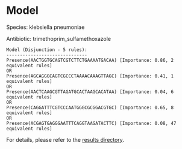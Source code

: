 
# Model

Species: klebsiella pneumoniae

Antibiotic: trimethoprim_sulfamethoxazole

```
Model (Disjunction - 5 rules):
------------------------------
Presence(AACTGGTGCAGTCGTCTTCTGAAAATGACAA) [Importance: 0.86, 2 equivalent rules]
OR
Presence(AGCAGGGCAGTCGCCCTAAAACAAAGTTAGC) [Importance: 0.41, 1 equivalent rules]
OR
Presence(AACTCAAGCGTTAGATGCACTAAGCACATAA) [Importance: 0.04, 6 equivalent rules]
OR
Presence(CAGGATTTCGTCCCAATGGGCGCGGACGTGC) [Importance: 0.65, 8 equivalent rules]
OR
Presence(ACGAGTGAGGGAATTTCAGGTAAGATACTTC) [Importance: 0.08, 47 equivalent rules]

```

For details, please refer to the [results directory](../../../../../results/scm_b/klebsiella+pneumoniae/trimethoprim_sulfamethoxazole/repeat_5/).

